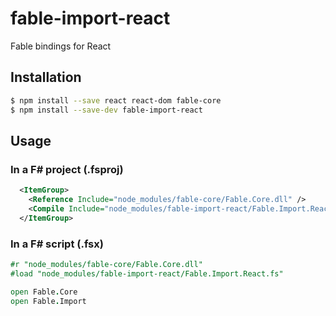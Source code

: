 # fable-import-react

Fable bindings for React

## Installation

```sh
$ npm install --save react react-dom fable-core
$ npm install --save-dev fable-import-react
```

## Usage

### In a F# project (.fsproj)

```xml
  <ItemGroup>
    <Reference Include="node_modules/fable-core/Fable.Core.dll" />
    <Compile Include="node_modules/fable-import-react/Fable.Import.React.fs" />
  </ItemGroup>
```

### In a F# script (.fsx)

```fsharp
#r "node_modules/fable-core/Fable.Core.dll"
#load "node_modules/fable-import-react/Fable.Import.React.fs"

open Fable.Core
open Fable.Import
```
